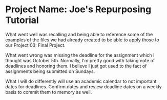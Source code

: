 # Project Name: Joe's Repurposing Tutorial

What went well was recalling and being able to reference some of the examples of the files we had already created to be able to apply those to our Project 03: Final Project.

What went wrong was missing the deadline for the assignment which I thought was October 5th. Normally, I'm pretty good with taking note of deadlines and honoring them.  I believe I just got used to the fact of assignments being submitted on Sundays.

What I will do differently will use an academic calendar to not important dates for deadlines. Confirm dates and review deadline dates on a weekly basis to commit them to memory as well.




